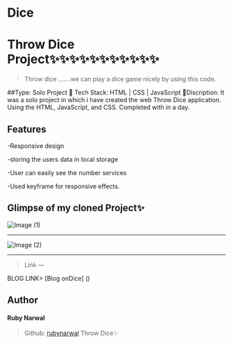 # Dice
# Throw Dice Project✨✨✨✨✨✨✨✨✨✨✨

>Throw dice …….we can play a dice game nicely by using this code.

##Type: Solo Project
🤞 Tech Stack: HTML | CSS | JavaScript
🤞Discription: It was a solo project in which i have created the web Throw Dice application. Using the HTML, JavaScript, and CSS. Completed with in a day.

## Features

-Responsive design

-storing the users data in local storage

-User can easily see the number services

-Used keyframe for responsive effects.

## Glimpse of my cloned Project✨


![Image (1)](https://cdn-images-1.medium.com/max/1000/1*AfgPdaGcuVcPpeLtjqhiyQ.png)
*******************************************************************************


![Image (2)](https://cdn-images-1.medium.com/max/1000/1*mnoJwqapLZZ5SKFlRIg2Sw.png)

***********************************************************************

>Link — [](https://github.com/rubynarwal/Dice)

BLOG LINK> [Blog onDice] ()

## Author

#### Ruby Narwal
> Github: [rubynarwal](https://github.com/rubynarwal)
Throw Dice✨